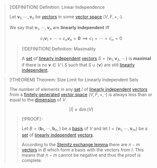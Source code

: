 >[!DEFINITION] Definition: Linear Independence
>
>Let $\mathbf{v}_1, \cdots, \mathbf{v}_n$ be [vectors](Vector.md) in some [vector space](Vector%20Space.md) $(V,F,+,\cdot$).
>
>We say that $\mathbf{v}_1, \cdots, \mathbf{v}_n$ are **linearly independent** iff
>
>$$
>c_1\mathbf{v}_1 + \cdots + c_n\mathbf{v}_n = \mathbf{0} \implies c_1 = \cdots = c_n = 0
>$$
>
>>[!DEFINITION] Definition: Maximality
>>
>>A [set](../../../Set%20Theory/Set.md) of [linearly independent](Linear%20Independence.md) [vectors](Vector.md) $S = \{ \mathbf{v}_1, \mathbf{v}_2, \cdots \}$ is **maximal** if there is no $\mathbf{v} \in V \setminus S$ such that $S \cup \{ \mathbf{v} \}$ are still [linearly independent](Linear%20Independence.md). 
>>
>

>[!THEOREM] Theorem: Size Limit for Linearly Independent Sets
>
>The number of elements in any [set](../../../Set%20Theory/Set.md) $I$ of [linearly independent](Linear%20Independence.md) [vectors](Vector.md) from a [finitely generated](Vector%20Spaces/Spanning%20Set%20(Generator).md) [vector space](Vector%20Space.md) $(V,F,+,\cdot)$ is always less than or equal to the [dimension](Bases/Dimension.md) of $V$.
>
>$$
>|I| \le \dim(V)
>$$
>
>>[!PROOF]-
>>
>>Let $B = \{\mathbf{b}_1, \cdots, \mathbf{b}_n,\}$ be a [basis](Bases/Basis.md) of $V$ and let $I = \{\mathbf{v}_1, \cdots, \mathbf{v}_m\}$ be a [set](../../../Set%20Theory/Set.md) of [linearly independent](Linear%20Independence.md) [vectors](Vector%20Space.md).
>>
>>According to the [Steinitz exchange lemma](Bases/Steinitz%20Exchange%20Lemma.md) there are $n-m$ [vectors](Vector%20Space.md) in $B$ which form a basis with the vectors from $I$. This means that $n-m$ cannot be negative and thus the proof is complete.
>>
>